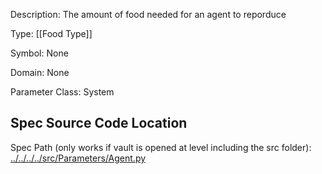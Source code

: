 Description: The amount of food needed for an agent to reporduce

Type: [[Food Type]]

Symbol: None

Domain: None

Parameter Class: System

## Spec Source Code Location

Spec Path (only works if vault is opened at level including the src folder): [../../../../src/Parameters/Agent.py](../../../../src/Parameters/Agent.py)

